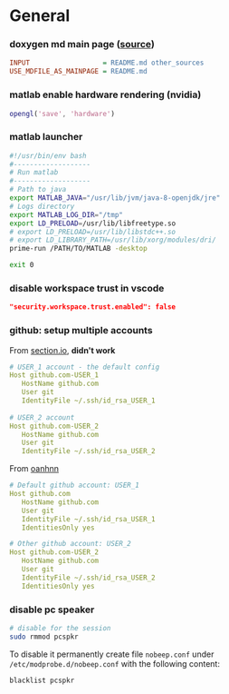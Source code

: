 # General

### doxygen md main page ([source](https://stackoverflow.com/a/13442157))

```ini
INPUT                  = README.md other_sources
USE_MDFILE_AS_MAINPAGE = README.md
```

### matlab enable hardware rendering (nvidia)

```matlab
opengl('save', 'hardware')
```

### matlab launcher

```bash
#!/usr/bin/env bash
#-------------------
# Run matlab
#-------------------
# Path to java
export MATLAB_JAVA="/usr/lib/jvm/java-8-openjdk/jre"
# Logs directory
export MATLAB_LOG_DIR="/tmp"
export LD_PRELOAD=/usr/lib/libfreetype.so
# export LD_PRELOAD=/usr/lib/libstdc++.so
# export LD_LIBRARY_PATH=/usr/lib/xorg/modules/dri/
prime-run /PATH/TO/MATLAB -desktop

exit 0
```

### disable workspace trust in vscode
```json
"security.workspace.trust.enabled": false
```

### github: setup multiple accounts

From [section.io](https://www.section.io/engineering-education/using-multiple-ssh-keys-for-multiple-github-accounts/#how-to-manage-ssh-keys-on-github-accounts), __didn't work__

```yml
# USER_1 account - the default config
Host github.com-USER_1
   HostName github.com
   User git
   IdentityFile ~/.ssh/id_rsa_USER_1
   
# USER_2 account
Host github.com-USER_2
   HostName github.com
   User git
   IdentityFile ~/.ssh/id_rsa_USER_2
```

From [oanhnn](https://gist.github.com/oanhnn/80a89405ab9023894df7)

```yaml
# Default github account: USER_1
Host github.com
   HostName github.com
   User git
   IdentityFile ~/.ssh/id_rsa_USER_1
   IdentitiesOnly yes

# Other github account: USER_2
Host github.com-USER_2
   HostName github.com
   User git
   IdentityFile ~/.ssh/id_rsa_USER_2
   IdentitiesOnly yes
```
### disable pc speaker
```bash
# disable for the session
sudo rmmod pcspkr
```
To disable it permanently create file `nobeep.conf` under `/etc/modprobe.d/nobeep.conf` with the following content:
```
blacklist pcspkr
```
